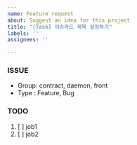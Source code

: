 ```yaml
---
name: Feature request
about: Suggest an idea for this project
title: "[Task] 이슈카드 제목 설정하기"
labels: ''
assignees: ''

---
```


### ISSUE
- Group: contract, daemon, front
- Type : Feature, Bug

### TODO
1. [ ] job1
2. [ ] job2
